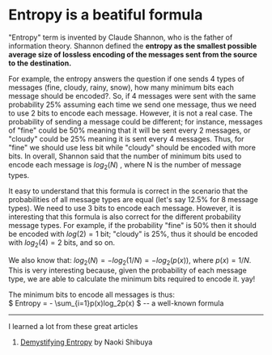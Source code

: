 # Entropy is a beatiful formula 

"Entropy" term is invented by Claude Shannon, who is the father of information theory.
Shannon defined the **entropy as the smallest possible average size of lossless encoding of the messages sent from the source to the destination.**

For example, the entropy answers the question if one sends 4 types of messages (fine, cloudy, rainy, snow), how many minimum bits each message should be encoded?. So, if 4 messages were sent with the same probability 25% assuming each time we send one message, thus we need to use 2 bits to encode each message. However, it is not a real case. The probability of sending a message could be different; for instance, messages of "fine" could be 50% meaning that it will be sent every 2 messages, or "cloudy" could be 25% meaning it is sent every 4 messages. Thus, for "fine" we should use less bit while "cloudy" should be encoded with more bits. In overall, Shannon said that the number of minimum bits used to encode each message is $log_2(N)$ , where N is the number of message types.


It easy to understand that this formula is correct in the scenario that the probabilities of all message types
are equal (let's say 12.5% for 8 message types). We need to use 3 bits to encode each message. However, it is interesting that this formula is also correct for the different probability message types. For example, if the probability "fine" is 50% then it should be encoded with $log(2) = 1$ bit; "cloudy" is 25%, thus it should be encoded with $log_2(4) = 2$ bits, and so on.

We also know that:
$log_2(N) = -log_2(1/N) = -log_2(p(x))$, where $p(x) = 1/N$. This is very interesting because, given the probability of each message type, we are able to calculate the minimum bits required to encode it. yay!

The  minimum bits to encode all messages is thus: \
$  Entropy =  - \sum_{i=1}p(x)log_2p(x) $ -- a well-known formula


***
I learned a lot from these great articles
1. [Demystifying Entropy](https://towardsdatascience.com/demystifying-entropy-f2c3221e2550) by Naoki Shibuya 


